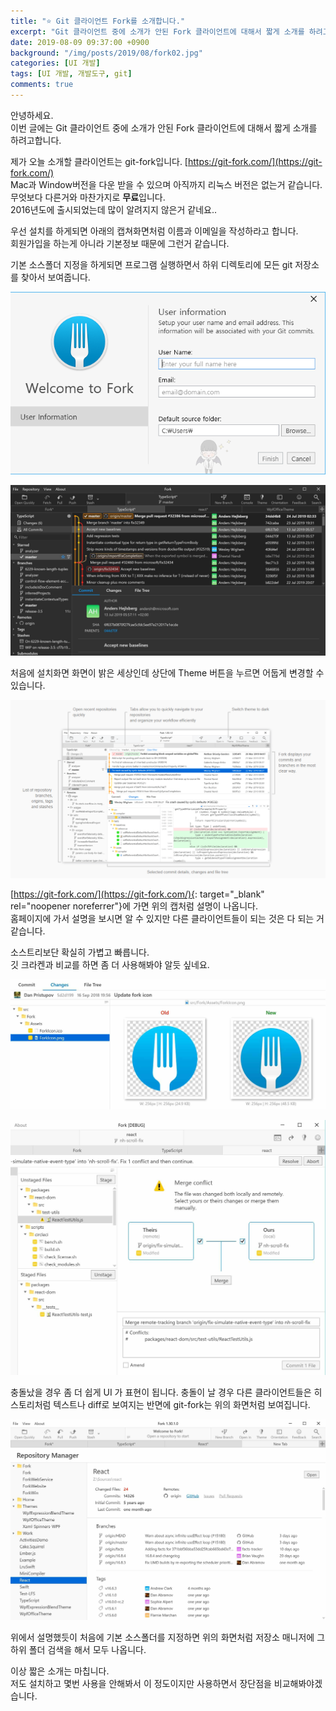 ```yaml
---
title: "⭐️ Git 클라이언트 Fork를 소개합니다."
excerpt: "Git 클라이언트 중에 소개가 안된 Fork 클라이언트에 대해서 짧게 소개를 하려고합니다."
date: 2019-08-09 09:37:00 +0900
background: "/img/posts/2019/08/fork02.jpg"
categories: [UI 개발]
tags: [UI 개발, 개발도구, git]
comments: true
---
```


안녕하세요.  
이번 글에는 Git 클라이언트 중에 소개가 안된 Fork 클라이언트에 대해서 짧게 소개를 하려고합니다.

제가 오늘 소개할 클라이언트는 git-fork입니다. [https://git-fork.com/](https://git-fork.com/)  
Mac과 Window버전을 다운 받을 수 있으며 아직까지 리눅스 버전은 없는거 같습니다.  
무엇보다 다른거와 마찬가지로 **무료**입니다.  
2016년도에 출시되었는데 많이 알려지지 않은거 같네요..

우선 설치를 하게되면 아래의 캡쳐화면처럼 이름과 이메일을 작성하라고 합니다.  
회원가입을 하는게 아니라 기본정보 때문에 그런거 같습니다.  

기본 소스폴더 지정을 하게되면 프로그램 실행하면서 하위 디렉토리에 모든 git 저장소를 찾아서 보여줍니다.

![git-fork 클라이언트 설치 화면 갈무리](/img/posts/2019/08/Fork01-1.png)

![git-fork 어두운 테마 화면 갈무리](/img/posts/2019/08/Fork02-1.jpg)

처음에 설치화면 화면이 밝은 세상인데 상단에 Theme 버튼을 누르면 어둡게 변경할 수 있습니다.

![git-fork 홈페이지 화면설명 갈무리 한것입니다.](/img/posts/2019/08/Fork02.png)

[https://git-fork.com/](https://git-fork.com/){: target="_blank" rel="noopener noreferrer"}에 가면 위의 캡처럼 설명이 나옵니다.  
홈페이지에 가서 설명을 보시면 알 수 있지만 다른 클라이언트들이 되는 것은 다 되는 거같습니다.  

소스트리보단 확실히 가볍고 빠릅니다.  
깃 크라켄과 비교를 하면 좀 더 사용해봐야 알듯 싶네요.

![이미지도 버전관리가 됩니다.](/img/posts/2019/08/ImageDiffWin.jpg)

![git-fork 홈페이지 갈무리](/img/posts/2019/08/MergeConflictWin1.jpg)

충돌났을 경우 좀 더 쉽게 UI 가 표현이 됩니다.
충돌이 날 경우 다른 클라이언트들은 히스토리처럼 텍스트나 diff로 보여지는 반면에 git-fork는 위의 화면처럼 보여집니다.

![](/img/posts/2019/08/RepositoryManagerWin.jpg)

위에서 설명했듯이 처음에 기본 소스폴더를 지정하면 위의 화면처럼 저장소 매니저에 그 하위 폴더 검색을 해서 모두 나옵니다.

이상 짧은 소개는 마칩니다.  
저도 설치하고 몇번 사용을 안해봐서 이 정도이지만 사용하면서 장단점을 비교해봐야겠습니다.